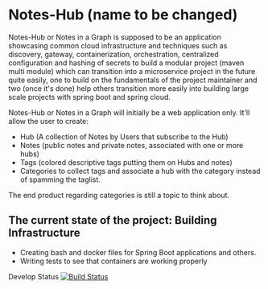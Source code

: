 # Notes-Hub (name to be changed)

Notes-Hub or Notes in a Graph is supposed to be an application
showcasing common cloud infrastructure and techniques
such as discovery, gateway,
containerization, orchestration, centralized configuration and
hashing of secrets to build a modular project (maven multi module)
which can transition into a microservice project in the future quite easily, one
to build on the fundamentals of the project maintainer and two (once it's done) help
others transition more easily into building large scale projects with spring boot and spring cloud.

Notes-Hub or Notes in a Graph will initially be a web application only.
It'll allow the user to create:
  - Hub (A collection of Notes by Users that subscribe to the Hub)
  - Notes (public notes and private notes, associated with one or more hubs)
  - Tags (colored descriptive tags putting them on Hubs and notes)
  - Categories to collect tags and associate a hub
  with the category instead of spamming the taglist.

The end product regarding categories is still a topic to think about.

## The current state of the project: Building Infrastructure
- Creating bash and docker files for Spring Boot applications and others.
- Writing tests to see that containers are working properly

Develop Status [![Build Status](https://travis-ci.org/lotusmeanseight/NotesHub.svg?branch=develop)](https://travis-ci.org/lotusmeanseight/NotesHub)
